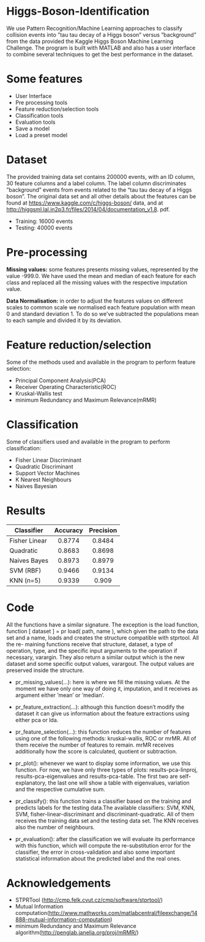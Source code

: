 # Higgs-Boson-Identification

We use Pattern Recognition/Machine Learning approaches to classify collision events into ”tau tau decay of a Higgs boson” versus ”background” from the data provided the Kaggle Higgs Boson Machine Learning Challenge. The program is built with MATLAB and also has a user interface to combine several techniques to get the best performance in the dataset.

# Some features
* User Interface
* Pre processing tools
* Feature reduction/selection tools
* Classification tools
* Evaluation tools
* Save a model
* Load a preset model

# Dataset
The provided training data set contains 200000 events, with an ID column, 30 feature columns and a label column. The label column discriminates ”background” events from events related to the “tau tau decay of a Higgs boson”. The original data set and all other details about the features can be found at https://www.kaggle.com/c/higgs-boson/ data, and at http://higgsml.lal.in2p3.fr/files/2014/04/documentation_v1.8. pdf.

* Training: 16000 events
* Testing: 40000 events

# Pre-processing
__Missing values:__
some features presents missing values, represented by the value -999.0. We have used the mean and median of each feature for each class and replaced all the missing values with the respective imputation value.

__Data Normalisation:__
in order to adjust the features values on different scales to common scale we normalised each feature population with mean 0 and standard deviation 1. To do so we’ve subtracted the populations mean to each sample and divided it by its deviation.

# Feature reduction/selection
Some of the methods used and available in the program to perform feature selection:
* Principal Component Analysis(PCA)
* Receiver Operating Characteristic(ROC)
* Kruskal-Wallis test
* minimum Redundancy and Maximum Relevance(mRMR)

# Classification

Some of classifiers used and available in the program to perform classification:
* Fisher Linear Discriminant
* Quadratic Discriminant
* Support Vector Machines
* K Nearest Neighbours
* Naives Bayesian

# Results 

| Classifier    | Accuracy      | Precision  |
| ------------- |:-------------:| :-----:    |
| Fisher Linear | 0.8774        | 0.8484     |
| Quadratic     | 0.8683        | 0.8698     |
| Naives Bayes  | 0.8973        | 0.8979     |
| SVM (RBF)     | 0.9466        | 0.9134     |
| KNN (n=5)     | 0.9339        | 0.909      |

# Code 

All the functions have a similar signature. The exception is the load function, function [ dataset ] = pr load( path, name ), which given the path to the data set and a name, loads and creates the structure compatible with stprtool. All the re- maining functions receive that structure, dataset, a type of operation, type, and the specific input arguments to the operation if necessary, varargin. They also return a similar output which is the new dataset and some specific output values, varargout. The output values are preserved inside the structure.

* pr_missing_values(...): here is where we fill the missing values. At the moment we have only one way of doing it, imputation, and it receives as argument either ’mean’ or ’median’.

* pr_feature_extraction(...): although this function doesn’t modify the dataset it can give us information about the feature extractions using either pca or lda.

* pr_feature_selection(...): this function reduces the number of features using one of the following methods: kruskal-wallis, ROC or mrMR. All of them receive the number of features to remain. mrMR receives additionally how the score is calculated, quotient or subtraction.

* pr_plot(): whenever we want to display some information, we use this function. For now, we have only three types of plots: results-pca-linproj, results-pca-eigenvalues and results-pca-table. The first two are self-explanatory, the last one will show a table with eigenvalues, variation and the respective cumulative sum.

* pr_classify(): this function trains a classifier based on the training and predicts labels for the testing data.The available classifiers: SVM, KNN, SVM, fisher-linear-discriminant and discriminant-quadratic. All of them receives the training data set and the testing data set. The KNN receives also the number of neighbours.

* pr_evaluation(): after the classification we will evaluate its performance with this function, which will compute the re-substitution error for the classifier, the error in cross-validation and also some important statistical information about the predicted label and the real ones.

# Acknowledgements

* STPRTool (http://cmp.felk.cvut.cz/cmp/software/stprtool/)
* Mutual Information computation(http://www.mathworks.com/matlabcentral/fileexchange/14888-mutual-information-computation)
* minimum Redundancy and Maximum Relevance algorithm(http://penglab.janelia.org/proj/mRMR/)


